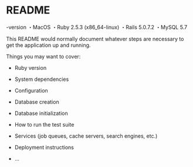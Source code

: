 # README

-version
・MacOS
・Ruby 2.5.3 (x86_64-linux)
・Rails 5.0.7.2
・MySQL 5.7

This README would normally document whatever steps are necessary to get the
application up and running.

Things you may want to cover:

* Ruby version

* System dependencies

* Configuration

* Database creation

* Database initialization

* How to run the test suite

* Services (job queues, cache servers, search engines, etc.)

* Deployment instructions

* ...
